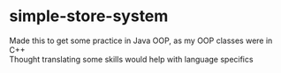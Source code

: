 # simple-store-system
Made this to get some practice in Java OOP, as my OOP classes were in C++  
Thought translating some skills would help with language specifics
